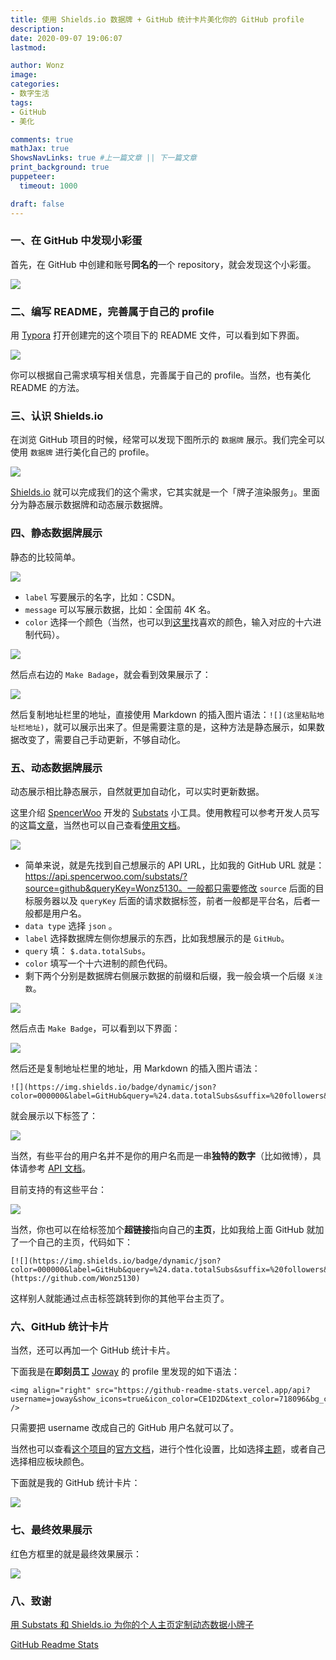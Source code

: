 ```yaml
---
title: 使用 Shields.io 数据牌 + GitHub 统计卡片美化你的 GitHub profile
description: 
date: 2020-09-07 19:06:07
lastmod:

author: Wonz
image: 
categories:
- 数字生活
tags:
- GitHub
- 美化

comments: true
mathJax: true
ShowsNavLinks: true #上一篇文章 || 下一篇文章
print_background: true
puppeteer:
  timeout: 1000

draft: false
---
```

### 一、在 GitHub 中发现小彩蛋

首先，在 GitHub 中创建和账号**同名的**一个 repository，就会发现这个小彩蛋。

![](https://raw.githubusercontent.com/Wonz5130/My-Private-ImgHost/master/img/Snipaste_2020-09-04_15-35-38.png)

### 二、编写 README，完善属于自己的 profile

用 [Typora](https://typora.io/) 打开创建完的这个项目下的 README 文件，可以看到如下界面。

![](https://raw.githubusercontent.com/Wonz5130/My-Private-ImgHost/master/img/Snipaste_2020-09-04_19-29-30.png)

你可以根据自己需求填写相关信息，完善属于自己的 profile。当然，也有美化 README 的方法。

### 三、认识 Shields.io

在浏览 GitHub 项目的时候，经常可以发现下图所示的 `数据牌` 展示。我们完全可以使用 `数据牌` 进行美化自己的 profile。

![](https://raw.githubusercontent.com/Wonz5130/My-Private-ImgHost/master/img/Snipaste_2020-09-04_20-01-37.png)

[Shields.io](https://shields.io/) 就可以完成我们的这个需求，它其实就是一个「牌子渲染服务」。里面分为静态展示数据牌和动态展示数据牌。

### 四、静态数据牌展示

静态的比较简单。

![](https://raw.githubusercontent.com/Wonz5130/My-Private-ImgHost/master/img/Snipaste_2020-09-04_20-03-52.png)

* `label` 写要展示的名字，比如：CSDN。
* `message` 可以写展示数据，比如：全国前 4K 名。
* `color` 选择一个颜色（当然，也可以到[这里](https://www.sioe.cn/yingyong/yanse-rgb-16/)找喜欢的颜色，输入对应的十六进制代码）。

![](https://raw.githubusercontent.com/Wonz5130/My-Private-ImgHost/master/img/Snipaste_2020-09-04_20-06-16.png)

然后点右边的 `Make Badage`，就会看到效果展示了：

![](https://raw.githubusercontent.com/Wonz5130/My-Private-ImgHost/master/img/Snipaste_2020-09-04_20-06-49.png)

然后复制地址栏里的地址，直接使用 Markdown 的插入图片语法：`![](这里粘贴地址栏地址)`，就可以展示出来了。但是需要注意的是，这种方法是静态展示，如果数据改变了，需要自己手动更新，不够自动化。

### 五、动态数据牌展示

动态展示相比静态展示，自然就更加自动化，可以实时更新数据。

这里介绍 [SpencerWoo](https://github.com/spencerwooo) 开发的 [Substats](https://github.com/spencerwooo/Substats) 小工具。使用教程可以参考开发人员写的这篇[文章](https://sspai.com/post/59593)，当然也可以自己查看[使用文档](https://substats.spencerwoo.com/)。

![](https://raw.githubusercontent.com/Wonz5130/My-Private-ImgHost/master/img/Snipaste_2020-09-04_20-08-59.png)

* 简单来说，就是先找到自己想展示的 API URL，比如我的 GitHub URL 就是：https://api.spencerwoo.com/substats/?source=github&queryKey=Wonz5130。一般都只需要修改 `source` 后面的目标服务器以及 `queryKey` 后面的请求数据标签，前者一般都是平台名，后者一般都是用户名。
* `data type` 选择 `json` 。
* `label` 选择数据牌左侧你想展示的东西，比如我想展示的是 `GitHub`。
* `query` 填： `$.data.totalSubs`。
* `color` 填写一个十六进制的颜色代码。
* 剩下两个分别是数据牌右侧展示数据的前缀和后缀，我一般会填一个后缀 `关注数`。

![](https://raw.githubusercontent.com/Wonz5130/My-Private-ImgHost/master/img/Snipaste_2020-09-04_20-23-22.png)

然后点击 `Make Badge`，可以看到以下界面：

![](https://raw.githubusercontent.com/Wonz5130/My-Private-ImgHost/master/img/Snipaste_2020-09-04_20-23-44.png)

然后还是复制地址栏里的地址，用 Markdown 的插入图片语法：

```
![](https://img.shields.io/badge/dynamic/json?color=000000&label=GitHub&query=%24.data.totalSubs&suffix=%20followers&url=https%3A%2F%2Fapi.spencerwoo.com%2Fsubstats%2F%3Fsource%3Dgithub%26queryKey%3DWonz5130)
```

就会展示以下标签了：

![](https://raw.githubusercontent.com/Wonz5130/My-Private-ImgHost/master/img/Snipaste_2020-09-04_20-25-37.png)

当然，有些平台的用户名并不是你的用户名而是一串**独特的数字**（比如微博），具体请参考 [API 文档](https://substats.spencerwoo.com/api.html#%E5%8D%B3%E5%88%BB-jike-app)。

目前支持的有这些平台：

![](https://raw.githubusercontent.com/Wonz5130/My-Private-ImgHost/master/img/Snipaste_2020-09-05_11-03-36.png)

当然，你也可以在给标签加个**超链接**指向自己的**主页**，比如我给上面 GitHub 就加了一个自己的主页，代码如下：

```
[![](https://img.shields.io/badge/dynamic/json?color=000000&label=GitHub&query=%24.data.totalSubs&suffix=%20followers&url=https%3A%2F%2Fapi.spencerwoo.com%2Fsubstats%2F%3Fsource%3Dgithub%26queryKey%3DWonz5130)](https://github.com/Wonz5130)
```

这样别人就能通过点击标签跳转到你的其他平台主页了。

### 六、GitHub 统计卡片

当然，还可以再加一个 GitHub 统计卡片。

下面我是在**即刻员工** [Joway](https://github.com/joway/joway) 的 profile 里发现的如下语法：

```
<img align="right" src="https://github-readme-stats.vercel.app/api?username=joway&show_icons=true&icon_color=CE1D2D&text_color=718096&bg_color=ffffff&hide_title=true" />
```

只需要把 username 改成自己的 GitHub 用户名就可以了。

当然也可以查看[这个项目](https://github.com/anuraghazra/github-readme-stats)的[官方文档](https://github.com/anuraghazra/github-readme-stats/blob/master/docs/readme_cn.md)，进行个性化设置，比如选择[主题](https://github.com/anuraghazra/github-readme-stats/blob/master/themes/README.md)，或者自己选择相应板块颜色。

下面就是我的 GitHub 统计卡片：

![](https://raw.githubusercontent.com/Wonz5130/My-Private-ImgHost/master/img/Snipaste_2020-09-05_11-16-10.png)

### 七、最终效果展示

红色方框里的就是最终效果展示：

![](https://raw.githubusercontent.com/Wonz5130/My-Private-ImgHost/master/img/Snipaste_2020-09-04_19-38-18.png)

### 八、致谢

[用 Substats 和 Shields.io 为你的个人主页定制动态数据小牌子](https://sspai.com/post/59593)

[GitHub Readme Stats](https://github.com/anuraghazra/github-readme-stats/blob/master/docs/readme_cn.md)
